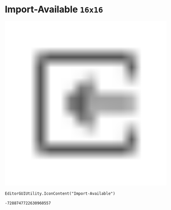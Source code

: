 # Import-Available `16x16`
<img src="/img/Import-Available.png" width=512 height=512>

``` CSharp
EditorGUIUtility.IconContent("Import-Available")
```
```
-7288747722630960557
```
